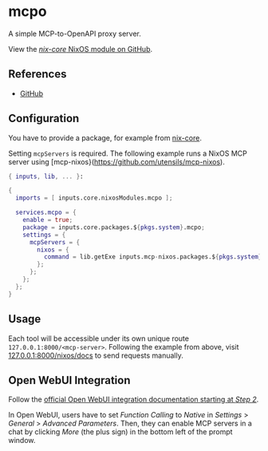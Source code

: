 # mcpo

A simple MCP-to-OpenAPI proxy server.

View the [*nix-core* NixOS module on GitHub](https://github.com/sid115/nix-core/tree/master/modules/nixos/mcpo).

## References

- [GitHub](https://github.com/open-webui/mcpo)

## Configuration

You have to provide a package, for example from [nix-core](https://github.com/sid115/nix-core/tree/master/pkgs/mcpo/default.nix).

Setting `mcpServers` is required. The following example runs a NixOS MCP server using [mcp-nixos}(https://github.com/utensils/mcp-nixos).

```nix
{ inputs, lib, ... }:

{
  imports = [ inputs.core.nixosModules.mcpo ];

  services.mcpo = {
    enable = true;
    package = inputs.core.packages.${pkgs.system}.mcpo;
    settings = {
      mcpServers = {
        nixos = {
          command = lib.getExe inputs.mcp-nixos.packages.${pkgs.system}.mcp-nixos;
        };
      };
    };
  };
}
```

## Usage

Each tool will be accessible under its own unique route `127.0.0.1:8000/<mcp-server>`. Following the example from above, visit [127.0.0.1:8000/nixos/docs](http://127.0.0.1:8000/nixos/docs) to send requests manually.

## Open WebUI Integration

Follow the [official Open WebUI integration documentation starting at *Step 2*](https://docs.openwebui.com/openapi-servers/open-webui/#step-2-connect-tool-server-in-open-webui).

In Open WebUI, users have to set *Function Calling* to *Native* in *Settings* > *General* > *Advanced Parameters*. Then, they can enable MCP servers in a chat by clicking *More* (the plus sign) in the bottom left of the prompt window.
